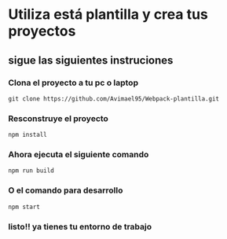 # Utiliza está plantilla y crea tus proyectos 

## sigue las siguientes instruciones
 ### Clona el proyecto a tu pc o laptop
    
    git clone https://github.com/Avimael95/Webpack-plantilla.git
   
 ### Resconstruye el proyecto
    
    npm install
    
 ### Ahora ejecuta el siguiente comando
 
    npm run build
    
 ### O el comando para desarrollo
    
    npm start
    
 ### listo!! ya tienes tu entorno de trabajo
